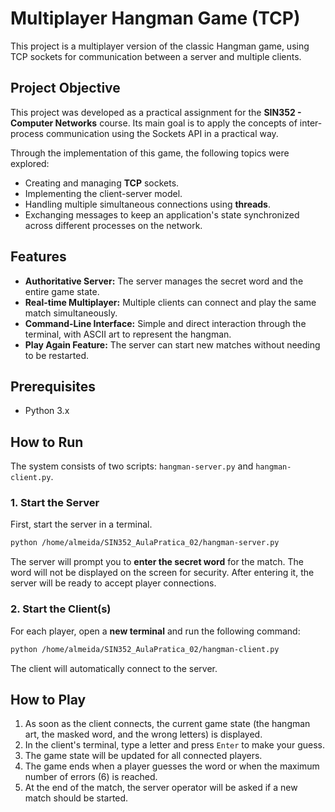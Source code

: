 # Multiplayer Hangman Game (TCP)

This project is a multiplayer version of the classic Hangman game, using TCP sockets for communication between a server and multiple clients.

## Project Objective

This project was developed as a practical assignment for the **SIN352 - Computer Networks** course. Its main goal is to apply the concepts of inter-process communication using the Sockets API in a practical way.

Through the implementation of this game, the following topics were explored:

-   Creating and managing **TCP** sockets.
-   Implementing the client-server model.
-   Handling multiple simultaneous connections using **threads**.
-   Exchanging messages to keep an application's state synchronized across different processes on the network.

## Features

-   **Authoritative Server:** The server manages the secret word and the entire game state.
-   **Real-time Multiplayer:** Multiple clients can connect and play the same match simultaneously.
-   **Command-Line Interface:** Simple and direct interaction through the terminal, with ASCII art to represent the hangman.
-   **Play Again Feature:** The server can start new matches without needing to be restarted.

## Prerequisites

-   Python 3.x

## How to Run

The system consists of two scripts: `hangman-server.py` and `hangman-client.py`.

### 1. Start the Server

First, start the server in a terminal.

```bash
python /home/almeida/SIN352_AulaPratica_02/hangman-server.py
```

The server will prompt you to **enter the secret word** for the match. The word will not be displayed on the screen for security. After entering it, the server will be ready to accept player connections.

### 2. Start the Client(s)

For each player, open a **new terminal** and run the following command:

```bash
python /home/almeida/SIN352_AulaPratica_02/hangman-client.py
```

The client will automatically connect to the server.

## How to Play

1.  As soon as the client connects, the current game state (the hangman art, the masked word, and the wrong letters) is displayed.
2.  In the client's terminal, type a letter and press `Enter` to make your guess.
3.  The game state will be updated for all connected players.
4.  The game ends when a player guesses the word or when the maximum number of errors (6) is reached.
5.  At the end of the match, the server operator will be asked if a new match should be started.